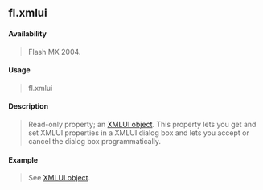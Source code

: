 ## fl.xmlui

#### Availability

> Flash MX 2004.

#### Usage

> fl.xmlui

#### Description

> Read-only property; an [XMLUI object](#_bookmark1151). This property lets you get and set XMLUI properties in a XMLUI dialog box and lets you accept or cancel the dialog box programmatically.

#### Example

> See [XMLUI object](#_bookmark1151).
